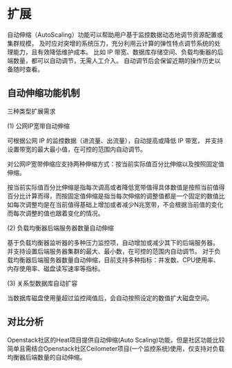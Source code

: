 # 扩展 #

自动伸缩（AutoScaling）功能可以帮助用户基于监控数据动态地调节资源配置或集群规模， 及时应对突增的系统压力，充分利用云计算的弹性特点调节系统的处理能力，且有效降低维护成本。 比如 IP 带宽、数据库存储空间、负载均衡器的后端数量，都可以自动调节，无需人工介入。 自动调节后会保留近期的操作历史以备随时查看。

## 自动伸缩功能机制 ##

三种类型扩展需求

(1)	公网IP宽带自动伸缩

可根据公网 IP 的监控数据（进流量、出流量），自动提高或降低 IP 带宽， 并支持设置带宽的最大最小值，在可控的范围内自动调节。

 

对公网IP宽带伸缩应支持两种伸缩方式：按当前实际值百分比伸缩以及按照固定值伸缩。

按当前实际值百分比伸缩是指每次调高或者降低宽带值得具体数值是按照当前值得百分比计算而得，而按固定值伸缩是指当每次伸缩的调整值都是一个固定的数值比如每次调整均是在当前值得基础上增加或者减少N兆宽带，不会根据当前值的变化而每次调整的值也跟着变化的情况。

(2)	负载均衡器后端服务器数量自动伸缩

基于负载均衡器监听器的多种压力监控项，自动增加或减少其下的后端服务器。 并支持设置后端服务器集群的最大、最小数，在可控的范围内自动调节。
对于负载均衡器后端服务器数量自动伸缩，目前支持多种指标：并发数、CPU使用率、内存使用率、磁盘读写速率等指标。
 

(3)  关系型数据库自动扩容

当数据库磁盘使用量超过监控阈值后，会自动按照设定的数值扩大磁盘空间。

 
## 对比分析 ##

Openstack社区的Heat项目提供自动伸缩(Auto Scaling)功能，但是社区功能比较简单且需结合Openstack社区Ceilometer项目(一个监控系统)使用，仅支持对负载均衡器后端数量的自动伸缩。